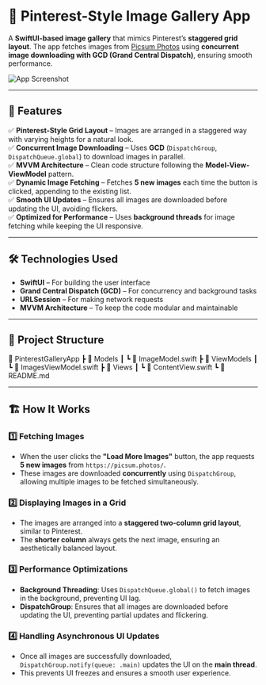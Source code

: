 # 📌 Pinterest-Style Image Gallery App  

A **SwiftUI-based image gallery** that mimics Pinterest’s **staggered grid layout**. The app fetches images from [Picsum Photos](https://picsum.photos/) using **concurrent image downloading with GCD (Grand Central Dispatch)**, ensuring smooth performance.  

![App Screenshot](https://user-images.githubusercontent.com/0000000/placeholder.png)

---

## 🎯 Features  

✅ **Pinterest-Style Grid Layout** – Images are arranged in a staggered way with varying heights for a natural look.  
✅ **Concurrent Image Downloading** – Uses **GCD** (`DispatchGroup`, `DispatchQueue.global`) to download images in parallel.  
✅ **MVVM Architecture** – Clean code structure following the **Model-View-ViewModel** pattern.  
✅ **Dynamic Image Fetching** – Fetches **5 new images** each time the button is clicked, appending to the existing list.  
✅ **Smooth UI Updates** – Ensures all images are downloaded before updating the UI, avoiding flickers.  
✅ **Optimized for Performance** – Uses **background threads** for image fetching while keeping the UI responsive.  

---

## 🛠 Technologies Used  

- **SwiftUI** – For building the user interface  
- **Grand Central Dispatch (GCD)** – For concurrency and background tasks  
- **URLSession** – For making network requests  
- **MVVM Architecture** – To keep the code modular and maintainable  

---

## 📂 Project Structure 
📂 PinterestGalleryApp
┣ 📂 Models
┃ ┗ 📄 ImageModel.swift
┣ 📂 ViewModels
┃ ┗ 📄 ImagesViewModel.swift
┣ 📂 Views
┃ ┗ 📄 ContentView.swift
┗ 📄 README.md

---

## 🏗 How It Works  

### **1️⃣ Fetching Images**  
- When the user clicks the **"Load More Images"** button, the app requests **5 new images** from `https://picsum.photos/`.  
- These images are downloaded **concurrently** using `DispatchGroup`, allowing multiple images to be fetched simultaneously.  

### **2️⃣ Displaying Images in a Grid**  
- The images are arranged into a **staggered two-column grid layout**, similar to Pinterest.  
- The **shorter column** always gets the next image, ensuring an aesthetically balanced layout.  

### **3️⃣ Performance Optimizations**  
- **Background Threading**: Uses `DispatchQueue.global()` to fetch images in the background, preventing UI lag.  
- **DispatchGroup**: Ensures that all images are downloaded before updating the UI, preventing partial updates and flickering.  

### **4️⃣ Handling Asynchronous UI Updates**  
- Once all images are successfully downloaded, `DispatchGroup.notify(queue: .main)` updates the UI on the **main thread**.  
- This prevents UI freezes and ensures a smooth user experience.  
